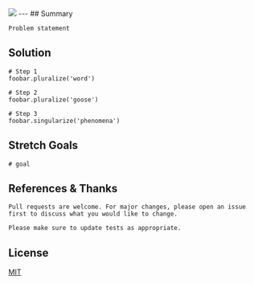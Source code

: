 <img src="https://www.marcobeltempo.com/wp-content/uploads/2017/12/markdown_banner.png">
---
## Summary

```
Problem statement
```

## Solution

```
# Step 1
foobar.pluralize('word')

# Step 2
foobar.pluralize('goose')

# Step 3
foobar.singularize('phenomena')
```

## Stretch Goals
```
# goal
```


## References & Thanks

```
Pull requests are welcome. For major changes, please open an issue first to discuss what you would like to change.

Please make sure to update tests as appropriate.
```
## License
[MIT](https://choosealicense.com/licenses/mit/)
